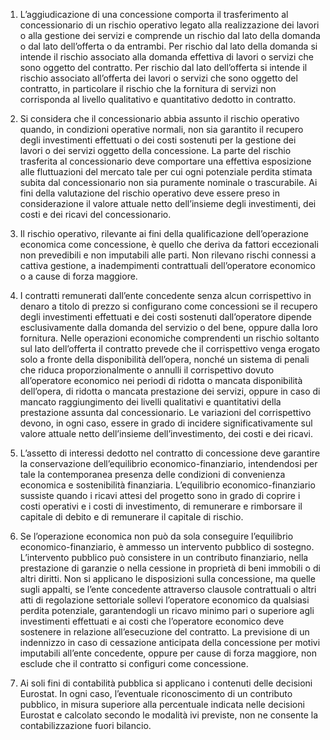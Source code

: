 1. L’aggiudicazione di una concessione comporta il trasferimento al concessionario di un rischio operativo legato alla realizzazione dei lavori o alla gestione dei servizi e comprende un rischio dal lato della domanda o dal lato dell’offerta o da entrambi. Per rischio dal lato della domanda si intende il rischio associato alla domanda effettiva di lavori o servizi che sono oggetto del contratto. Per rischio dal lato dell’offerta si intende il rischio associato all’offerta dei lavori o servizi che sono oggetto del contratto, in particolare il rischio che la fornitura di servizi non corrisponda al livello qualitativo e quantitativo dedotto in contratto.

2. Si considera che il concessionario abbia assunto il rischio operativo quando, in condizioni operative normali, non sia garantito il recupero degli investimenti effettuati o dei costi sostenuti per la gestione dei lavori o dei servizi oggetto della concessione. La parte del rischio trasferita al concessionario deve comportare una effettiva esposizione alle fluttuazioni del mercato tale per cui ogni potenziale perdita stimata subita dal concessionario non sia puramente nominale o trascurabile. Ai fini della valutazione del rischio operativo deve essere preso in considerazione il valore attuale netto dell’insieme degli investimenti, dei costi e dei ricavi del concessionario.

3. Il rischio operativo, rilevante ai fini della qualificazione dell’operazione economica come concessione, è quello che deriva da fattori eccezionali non prevedibili e non imputabili alle parti. Non rilevano rischi connessi a cattiva gestione, a inadempimenti contrattuali dell’operatore economico o a cause di forza maggiore.

4. I contratti remunerati dall’ente concedente senza alcun corrispettivo in denaro a titolo di prezzo si configurano come concessioni se il recupero degli investimenti effettuati e dei costi sostenuti dall’operatore dipende esclusivamente dalla domanda del servizio o del bene, oppure dalla loro fornitura. Nelle operazioni economiche comprendenti un rischio soltanto sul lato dell’offerta il contratto prevede che il corrispettivo venga erogato solo a fronte della disponibilità dell’opera, nonché un sistema di penali che riduca proporzionalmente o annulli il corrispettivo dovuto all’operatore economico nei periodi di ridotta o mancata disponibilità dell’opera, di ridotta o mancata prestazione dei servizi, oppure in caso di mancato raggiungimento dei livelli qualitativi e quantitativi della prestazione assunta dal concessionario. Le variazioni del corrispettivo devono, in ogni caso, essere in grado di incidere significativamente sul valore attuale netto dell’insieme dell’investimento, dei costi e dei ricavi.

5. L’assetto di interessi dedotto nel contratto di concessione deve garantire la conservazione dell’equilibrio economico-finanziario, intendendosi per tale la contemporanea presenza delle condizioni di convenienza economica e sostenibilità finanziaria. L’equilibrio economico-finanziario sussiste quando i ricavi attesi del progetto sono in grado di coprire i costi operativi e i costi di investimento, di remunerare e rimborsare il capitale di debito e di remunerare il capitale di rischio.

6. Se l’operazione economica non può da sola conseguire l’equilibrio economico-finanziario, è ammesso un intervento pubblico di sostegno. L’intervento pubblico può consistere in un contributo finanziario, nella prestazione di garanzie o nella cessione in proprietà di beni immobili o di altri diritti. Non si applicano le disposizioni sulla concessione, ma quelle sugli appalti, se l’ente concedente attraverso clausole contrattuali o altri atti di regolazione settoriale sollevi l’operatore economico da qualsiasi perdita potenziale, garantendogli un ricavo minimo pari o superiore agli investimenti effettuati e ai costi che l’operatore economico deve sostenere in relazione all’esecuzione del contratto. La previsione di un indennizzo in caso di cessazione anticipata della concessione per motivi imputabili all’ente concedente, oppure per cause di forza maggiore, non esclude che il contratto si configuri come concessione.

7. Ai soli fini di contabilità pubblica si applicano i contenuti delle decisioni Eurostat. In ogni caso, l’eventuale riconoscimento di un contributo pubblico, in misura superiore alla percentuale indicata nelle decisioni Eurostat e calcolato secondo le modalità ivi previste, non ne consente la contabilizzazione fuori bilancio.
